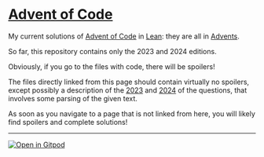 #  [Advent of Code](https://adventofcode.com/)

My current solutions of [Advent of Code](https://adventofcode.com/) in [Lean](https://lean-lang.org/): they are all in [Advents](https://github.com/adomani/advents/tree/master/Advents).

So far, this repository contains only the 2023 and 2024 editions.

Obviously, if you go to the files with code, there will be spoilers!

The files directly linked from this page should contain virtually no spoilers,
except possibly a description of the
[2023](https://github.com/adomani/advents/tree/master/Advents/AoC2023/2023_descriptions.md) and
[2024](https://github.com/adomani/advents/tree/master/Advents/AoC2024/2024_descriptions.md) of the questions,
that involves some parsing of the given text.

As soon as you navigate to a page that is not linked from here, you will likely find spoilers and complete solutions!

---

[![Open in Gitpod](https://gitpod.io/button/open-in-gitpod.svg)](https://gitpod.io/#https://github.com/adomani/advents)
